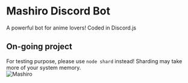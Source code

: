 # Mashiro Discord Bot
A powerful bot for anime lovers! Coded in Discord.js
## On-going project
For testing purpose, please use `node shard` instead!
Sharding may take more of your system memory.<br>
![Mashiro](https://c4.wallpaperflare.com/wallpaper/143/922/439/shiina-mashiro-sakurasou-no-pet-na-kanojo-sakura-blossom-blonde-wallpaper-preview.jpg)
